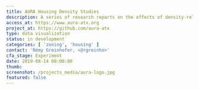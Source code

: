 ```yaml
---
title: AURA Housing Density Studies
description: A series of research reports on the effects of density-related zoning decisions in Austin, in partnership with AURA
access_at: https://www.aura-atx.org
project_at: https://github.com/aura-atx
type: data visualization
status: in development
categories: [ 'zoning', 'housing' ]
contact: 'Rémy Greinhofer, <@rgreinho>'
cfa_stage: Experiment
date: 2019-08-14 00:00:00
thumb:
screenshot: /projects_media/aura-logo.jpg
featured: false
---
```

